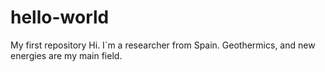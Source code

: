 # hello-world
My first repository
Hi.
I´m a researcher from Spain.
Geothermics, and new energies are my main field.
